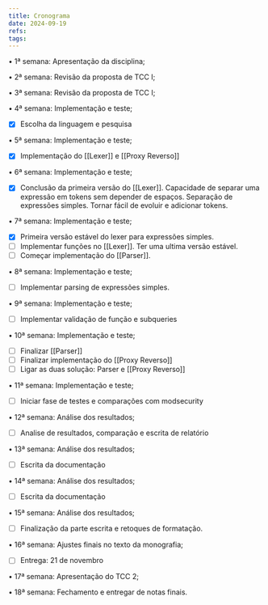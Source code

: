```yaml
---
title: Cronograma
date: 2024-09-19
refs: 
tags:
---
```

• 1ª semana: Apresentação da disciplina;

• 2ª semana: Revisão da proposta de TCC I;

• 3ª semana: Revisão da proposta de TCC I;

• 4ª semana: Implementação e teste;
- [x] Escolha da linguagem e pesquisa

• 5ª semana: Implementação e teste;
- [x] Implementação do [[Lexer]] e [[Proxy Reverso]]

• 6ª semana: Implementação e teste; 
- [x]  Conclusão da primeira versão do [[Lexer]]. Capacidade de separar uma expressão em tokens sem depender de espaços. Separação de expressões simples. Tornar fácil de evoluir e adicionar tokens.

• 7ª semana: Implementação e teste; 
- [x] Primeira versão estável do lexer para expressões simples.
- [ ] Implementar funções no [[Lexer]]. Ter uma ultima versão estável.
- [ ] Começar implementação do [[Parser]].

• 8ª semana: Implementação e teste;
- [ ] Implementar parsing de expressões simples.

• 9ª semana: Implementação e teste;
- [ ] Implementar validação de função e subqueries

• 10ª semana: Implementação e teste;
- [ ] Finalizar [[Parser]]
- [ ] Finalizar implementação do [[Proxy Reverso]]
- [ ] Ligar as duas solução: Parser e [[Proxy Reverso]]

• 11ª semana: Implementação e teste;
- [ ] Iniciar fase de testes e comparações com modsecurity

• 12ª semana: Análise dos resultados;
- [ ] Analise de resultados, comparação e escrita de relatório

• 13ª semana: Análise dos resultados;
- [ ] Escrita da documentação

• 14ª semana: Análise dos resultados;
- [ ] Escrita da documentação

• 15ª semana: Análise dos resultados;
- [ ] Finalização da parte escrita e retoques de formatação.

• 16ª semana: Ajustes finais no texto da monografia;
- [ ] Entrega: 21 de novembro

• 17ª semana: Apresentação do TCC 2;

• 18ª semana: Fechamento e entregar de notas finais.